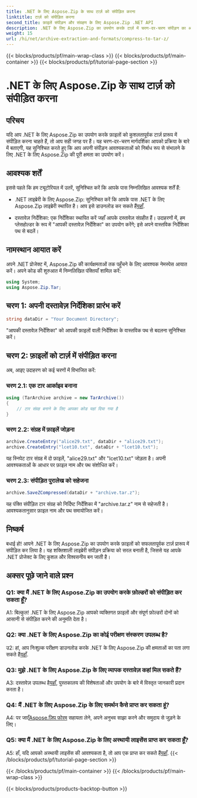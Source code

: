 ```yaml
---
title: .NET के लिए Aspose.Zip के साथ टार्ज़ को संपीड़ित करना
linktitle: टार्ज़ को संपीड़ित करना
second_title: फ़ाइलें संपीड़न और संग्रहण के लिए Aspose.Zip .NET API
description: .NET के लिए Aspose.Zip का उपयोग करके टार्ज़ में चरण-दर-चरण संपीड़न का अन्वेषण करें। आपके .NET प्रोजेक्ट के लिए कुशल फ़ाइल प्रबंधन।
weight: 15
url: /hi/net/archive-extraction-and-formats/compress-to-tar-z/
---
```


{{< blocks/products/pf/main-wrap-class >}}
{{< blocks/products/pf/main-container >}}
{{< blocks/products/pf/tutorial-page-section >}}

# .NET के लिए Aspose.Zip के साथ टार्ज़ को संपीड़ित करना

## परिचय

यदि आप .NET के लिए Aspose.Zip का उपयोग करके फ़ाइलों को कुशलतापूर्वक टार्ज़ प्रारूप में संपीड़ित करना चाहते हैं, तो आप सही जगह पर हैं। यह चरण-दर-चरण मार्गदर्शिका आपको प्रक्रिया के बारे में बताएगी, यह सुनिश्चित करते हुए कि आप अपनी संपीड़न आवश्यकताओं को निर्बाध रूप से संभालने के लिए .NET के लिए Aspose.Zip की पूरी क्षमता का उपयोग करें।

## आवश्यक शर्तें

इससे पहले कि हम ट्यूटोरियल में उतरें, सुनिश्चित करें कि आपके पास निम्नलिखित आवश्यक शर्तें हैं:

-  .NET लाइब्रेरी के लिए Aspose.Zip: सुनिश्चित करें कि आपके पास .NET के लिए Aspose.Zip लाइब्रेरी स्थापित है। आप इसे डाउनलोड कर सकते हैं[यहाँ](https://releases.aspose.com/zip/net/).

- दस्तावेज़ निर्देशिका: एक निर्देशिका स्थापित करें जहाँ आपके दस्तावेज़ संग्रहीत हैं। उदाहरणों में, हम प्लेसहोल्डर के रूप में "आपकी दस्तावेज़ निर्देशिका" का उपयोग करेंगे; इसे अपने वास्तविक निर्देशिका पथ से बदलें।

## नामस्थान आयात करें

अपने .NET प्रोजेक्ट में, Aspose.Zip की कार्यक्षमताओं तक पहुँचने के लिए आवश्यक नेमस्पेस आयात करें। अपने कोड की शुरुआत में निम्नलिखित पंक्तियाँ शामिल करें:

```csharp
using System;
using Aspose.Zip.Tar;
```

## चरण 1: अपनी दस्तावेज़ निर्देशिका प्रारंभ करें

```csharp
string dataDir = "Your Document Directory";
```

"आपकी दस्तावेज़ निर्देशिका" को आपकी फ़ाइलों वाली निर्देशिका के वास्तविक पथ से बदलना सुनिश्चित करें।

## चरण 2: फ़ाइलों को टार्ज़ में संपीड़ित करना

अब, आइए उदाहरण को कई चरणों में विभाजित करें:

### चरण 2.1: एक टार आर्काइव बनाना

```csharp
using (TarArchive archive = new TarArchive())
{
    // टार संग्रह बनाने के लिए आपका कोड यहां दिया गया है
}
```

### चरण 2.2: संग्रह में फ़ाइलें जोड़ना

```csharp
archive.CreateEntry("alice29.txt", dataDir + "alice29.txt");
archive.CreateEntry("lcet10.txt", dataDir + "lcet10.txt");
```

यह स्निपेट टार संग्रह में दो फ़ाइलें, "alice29.txt" और "lcet10.txt" जोड़ता है। अपनी आवश्यकताओं के आधार पर फ़ाइल नाम और पथ संशोधित करें।

### चरण 2.3: संपीड़ित पुरालेख को सहेजना

```csharp
archive.SaveZCompressed(dataDir + "archive.tar.z");
```

यह पंक्ति संपीड़ित टार संग्रह को निर्दिष्ट निर्देशिका में "archive.tar.z" नाम से सहेजती है। आवश्यकतानुसार फ़ाइल नाम और पथ समायोजित करें।

## निष्कर्ष

बधाई हो! आपने .NET के लिए Aspose.Zip का उपयोग करके फ़ाइलों को सफलतापूर्वक टार्ज़ प्रारूप में संपीड़ित कर लिया है। यह शक्तिशाली लाइब्रेरी संपीड़न प्रक्रिया को सरल बनाती है, जिससे यह आपके .NET प्रोजेक्ट के लिए कुशल और विश्वसनीय बन जाती है।

## अक्सर पूछे जाने वाले प्रश्न

### Q1: क्या मैं .NET के लिए Aspose.Zip का उपयोग करके फ़ोल्डरों को संपीड़ित कर सकता हूँ?

A1: बिल्कुल! .NET के लिए Aspose.Zip आपको व्यक्तिगत फ़ाइलों और संपूर्ण फ़ोल्डरों दोनों को आसानी से संपीड़ित करने की अनुमति देता है।

### Q2: क्या .NET के लिए Aspose.Zip का कोई परीक्षण संस्करण उपलब्ध है?

 उ2: हां, आप निःशुल्क परीक्षण डाउनलोड करके .NET के लिए Aspose.Zip की क्षमताओं का पता लगा सकते हैं[यहाँ](https://releases.aspose.com/).

### Q3: मुझे .NET के लिए Aspose.Zip के लिए व्यापक दस्तावेज़ कहां मिल सकते हैं?

 A3: दस्तावेज़ उपलब्ध है[यहाँ](https://reference.aspose.com/zip/net/), पुस्तकालय की विशेषताओं और उपयोग के बारे में विस्तृत जानकारी प्रदान करता है।

### Q4: मैं .NET के लिए Aspose.Zip के लिए समर्थन कैसे प्राप्त कर सकता हूं?

 A4: पर जाएँ[Aspose.ज़िप फोरम](https://forum.aspose.com/c/zip/37) सहायता लेने, अपने अनुभव साझा करने और समुदाय से जुड़ने के लिए।

### Q5: क्या मैं .NET के लिए Aspose.Zip के लिए अस्थायी लाइसेंस प्राप्त कर सकता हूँ?

A5: हाँ, यदि आपको अस्थायी लाइसेंस की आवश्यकता है, तो आप एक प्राप्त कर सकते हैं[यहाँ](https://purchase.aspose.com/temporary-license/).
{{< /blocks/products/pf/tutorial-page-section >}}

{{< /blocks/products/pf/main-container >}}
{{< /blocks/products/pf/main-wrap-class >}}

{{< blocks/products/products-backtop-button >}}
